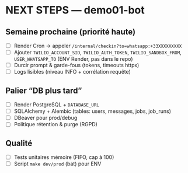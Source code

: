 # NEXT STEPS — demo01-bot

## Semaine prochaine (priorité haute)
- [ ] Render Cron → appeler `/internal/checkin?to=whatsapp:+33XXXXXXXXX`
- [ ] Ajouter `TWILIO_ACCOUNT_SID`, `TWILIO_AUTH_TOKEN`, `TWILIO_SANDBOX_FROM`, `USER_WHATSAPP_TO` (ENV Render, pas dans le repo)
- [ ] Durcir prompt & garde-fous (tokens, timeouts httpx)
- [ ] Logs lisibles (niveau INFO + corrélation requête)

## Palier “DB plus tard”
- [ ] Render PostgreSQL + `DATABASE_URL`
- [ ] SQLAlchemy + Alembic (tables: users, messages, jobs, job_runs)
- [ ] DBeaver pour prod/debug
- [ ] Politique rétention & purge (RGPD)

## Qualité
- [ ] Tests unitaires mémoire (FIFO, cap à 100)
- [ ] Script `make dev/prod` (bat) pour ENV
